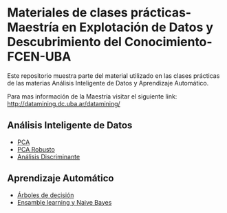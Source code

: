 # Materiales de clases prácticas- Maestría en Explotación de Datos y Descubrimiento del Conocimiento- FCEN-UBA

Este repositorio muestra parte del material utilizado en las clases prácticas de las materias Análisis Inteligente de Datos y Aprendizaje Automático.

Para mas información de la Maestría visitar el siguiente link: http://datamining.dc.uba.ar/datamining/

## Análisis Inteligente de Datos

- [PCA](https://pamelapairo.github.io/maestria_DM/AID/PCA/02_PCA.html)
- [PCA Robusto](https://pamelapairo.github.io/maestria_DM/AID/PCA/03_pca_robusto.html)
- [Análisis Discriminante](https://pamelapairo.github.io/maestria_DM/AID/AD/analisis_discriminante.html)

## Aprendizaje Automático

- [Árboles de decisión](https://pamelapairo.github.io/maestria_DM/aprendizaje_automatico/03_practica.html#1)
- [Ensamble learning y Naive Bayes](https://pamelapairo.github.io/maestria_DM/aprendizaje_automatico/ensamble_learning.html#1)
